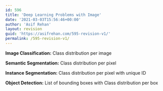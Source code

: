 ```yaml
---
id: 596
title: 'Deep Learning Problems with Image'
date: '2021-03-03T15:56:46+00:00'
author: 'Asif Rehan'
layout: revision
guid: 'https://asifrehan.com/595-revision-v1/'
permalink: /595-revision-v1/
---
```


**Image Classification:** Class distribution per image

**Semantic Segmentation:** Class distribution per pixel

**Instance Segmentation:**  Class distribution per pixel with unique ID

**Object Detection:** List of bounding boxes with Class distribution per box